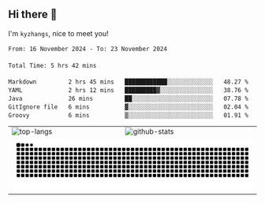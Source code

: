 ## Hi there 👋


I'm `kyzhangs`, nice to meet you!


<!--START_SECTION:waka-->

```txt
From: 16 November 2024 - To: 23 November 2024

Total Time: 5 hrs 42 mins

Markdown         2 hrs 45 mins   ████████████░░░░░░░░░░░░░   48.27 %
YAML             2 hrs 12 mins   █████████▓░░░░░░░░░░░░░░░   38.76 %
Java             26 mins         ██░░░░░░░░░░░░░░░░░░░░░░░   07.78 %
GitIgnore file   6 mins          ▓░░░░░░░░░░░░░░░░░░░░░░░░   02.04 %
Groovy           6 mins          ▒░░░░░░░░░░░░░░░░░░░░░░░░   01.91 %
```

<!--END_SECTION:waka-->


<table>
  <tr>
    <td>
      <img alt="top-langs"
        src="https://readme.dtprunner.icu/api/top-langs/?username=kyzhangs&layout=compact&theme=buefy&hide_border=true"
      />
    </td>
    <td>
      <img alt="github-stats"
        src="https://readme.dtprunner.icu/api?username=kyzhangs&show_icons=true&include_all_commits=true&theme=buefy&hide_border=true"
      />
  </tr>
  <tr>
    <td colspan="2">
      <picture>
        <source media="(prefers-color-scheme: dark)" srcset="./assets/github-contribution-grid-snake-dark.svg" />
        <source media="(prefers-color-scheme: light)" srcset="./assets/github-contribution-grid-snake.svg" />
        <img src="./assets/github-contribution-grid-snake.svg" alt="github-snake-grid" />
      </picture>
    </td>
  </tr>
</table>
